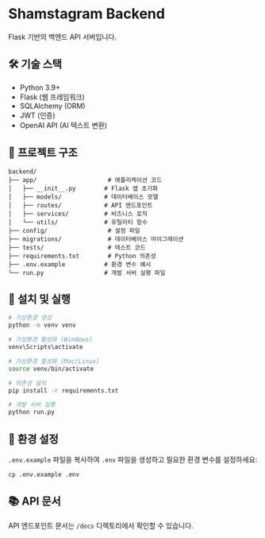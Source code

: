# Shamstagram Backend

Flask 기반의 백엔드 API 서버입니다.

## 🛠 기술 스택

- Python 3.9+
- Flask (웹 프레임워크)
- SQLAlchemy (ORM)
- JWT (인증)
- OpenAI API (AI 텍스트 변환)

## 📁 프로젝트 구조

```
backend/
├── app/                    # 애플리케이션 코드
│   ├── __init__.py        # Flask 앱 초기화
│   ├── models/            # 데이터베이스 모델
│   ├── routes/            # API 엔드포인트
│   ├── services/          # 비즈니스 로직
│   └── utils/             # 유틸리티 함수
├── config/                 # 설정 파일
├── migrations/             # 데이터베이스 마이그레이션
├── tests/                  # 테스트 코드
├── requirements.txt        # Python 의존성
├── .env.example           # 환경 변수 예시
└── run.py                 # 개발 서버 실행 파일
```

## 🚀 설치 및 실행

```bash
# 가상환경 생성
python -m venv venv

# 가상환경 활성화 (Windows)
venv\Scripts\activate

# 가상환경 활성화 (Mac/Linux)
source venv/bin/activate

# 의존성 설치
pip install -r requirements.txt

# 개발 서버 실행
python run.py
```

## 🔧 환경 설정

`.env.example` 파일을 복사하여 `.env` 파일을 생성하고 필요한 환경 변수를 설정하세요:

```bash
cp .env.example .env
```

## 📚 API 문서

API 엔드포인트 문서는 `/docs` 디렉토리에서 확인할 수 있습니다.